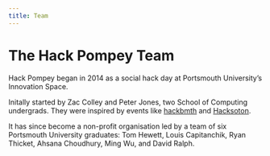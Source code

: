 ```yaml
---
title: Team
---
```


# The Hack Pompey Team

Hack Pompey began in 2014 as a social hack day at Portsmouth University’s Innovation Space.

Initally started by Zac Colley and Peter Jones, two School of Computing undergrads. They were inspired by events like [hackbmth](https://twitter.com/hackbmth) and [Hacksoton](https://www.hacksoton.com/).

It has since become a non-profit organisation led by a team of six Portsmouth University graduates: Tom Hewett, Louis Capitanchik, Ryan Thicket, Ahsana Choudhury, Ming Wu, and David Ralph.
